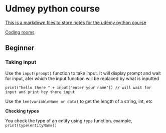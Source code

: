 # Udmey python course

[This is a markdown files to store notes for the udemy python course](https://www.udemy.com/course/100-days-of-code/)

[Coding rooms](https://app.codingrooms.com/management/courses/6387/classes/8480/assignments)

## Beginner

### Taking input

Use the `input(prompt)` function to take input. It will display prompt and wait for input, afer which the input function will be replaced by what is inputted

```
print("hello there " + input("enter your name")) // will wait for input and print hey there input
```

Use the `len(variableName or data)` to get the length of a string, int, etc

**Checking types**

You check the type of an entity using `type` function. example, `print(type(entityName))`
